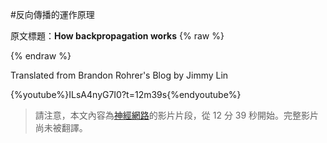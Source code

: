 #反向傳播的運作原理

原文標題：**How backpropagation works** 
{% raw %}
<script>
var defaultEncoding = 1;
var translateDelay = 0;
var cookieDomain = "https://brohrer.mcknote.com";
var msgToTraditionalChinese = "點此轉換爲繁體";
var msgToSimplifiedChinese = "点此转换为简体"; 	// 繁转简时所显示的文字
var translateButtonId = "translateLink";	// 「轉換」<A>鏈接標籤ID
translateInitilization();
</script>
<a id="translateLink"></a>
{% endraw %}

Translated from Brandon Rohrer's Blog by Jimmy Lin

{%youtube%}ILsA4nyG7I0?t=12m39s{%endyoutube%}

> 請注意，本文內容為[神經網路](../how_machine_learning_works/how_neural_networks_work.md)的影片片段，從 12 分 39 秒開始。完整影片尚未被翻譯。